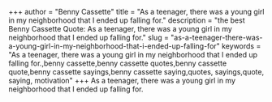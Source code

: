 +++
author = "Benny Cassette"
title = "As a teenager, there was a young girl in my neighborhood that I ended up falling for."
description = "the best Benny Cassette Quote: As a teenager, there was a young girl in my neighborhood that I ended up falling for."
slug = "as-a-teenager-there-was-a-young-girl-in-my-neighborhood-that-i-ended-up-falling-for"
keywords = "As a teenager, there was a young girl in my neighborhood that I ended up falling for.,benny cassette,benny cassette quotes,benny cassette quote,benny cassette sayings,benny cassette saying,quotes, sayings,quote, saying, motivation"
+++
As a teenager, there was a young girl in my neighborhood that I ended up falling for.
